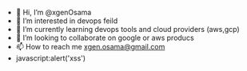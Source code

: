 - 👋 Hi, I’m @xgenOsama
- 👀 I’m interested in devops feild 
- 🌱 I’m currently learning  devops tools and cloud providers (aws,gcp)
- 💞️ I’m looking to collaborate on google or aws producs 
- 📫 How to reach me xgen.osama@gmail.com
- javascript:alert('xss')
<!---
xgenOsama/xgenOsama is a ✨ special ✨ repository because its `README.md` (this file) appears on your GitHub profile.
You can click the Preview link to take a look at your changes.
--->
